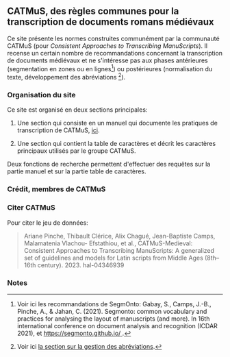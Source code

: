 ## CATMuS, des règles communes pour la transcription de documents romans médiévaux 
Ce site présente les normes construites communément par la communauté CATMuS (pour *Consistent Approaches to Transcribing 
ManuScripts*). Il recense un certain nombre de recommandations concernant la transcription de documents médiévaux et ne 
s'intéresse pas aux phases antérieures (segmentation en zones ou en lignes[^1]) ou postérieures (normalisation du texte, 
développement des abréviations [^2]).

### Organisation du site

Ce site est organisé en deux sections principales: 
1) Une section qui consiste en un manuel qui documente les pratiques de transcription de CATMuS, 
   [ici](html/guidelines/fr/generalites.html).
    
2) Une section qui contient la table de caractères et décrit les caractères principaux 
   utilisés par le groupe CATMuS.
   
Deux fonctions de recherche permettent d'effectuer des requêtes sur la partie manuel
et sur la partie table de caractères.

### Crédit, membres de CATMuS

### Citer CATMuS

Pour citer le jeu de données: 
> Ariane Pinche, Thibault Clérice, Alix Chagué, Jean-Baptiste Camps, Malamatenia Vlachou-
Efstathiou, et al., CATMuS-Medieval: Consistent Approaches to Transcribing ManuScripts: A generalized set of guidelines and models for Latin scripts from Middle Ages (8th–16th century). 2023.
hal-04346939

### Notes

[^1]: Voir ici les recommandations de SegmOnto: Gabay, S., Camps, J.-B., Pinche, A., & Jahan, C. (2021). Segmonto: common vocabulary and practices
for analysing the layout of manuscripts (and more). In 16th international conference on document
analysis and recognition (ICDAR 2021), et  [https://segmonto.github.io/
](https://segmonto.github.io/).

[^2]: Voir ici [la section sur la gestion des abréviations](html/guidelines/fr/abreviations.html).

